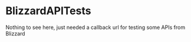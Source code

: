 # BlizzardAPITests

Nothing to see here, just needed a callback url for testing some APIs from Blizzard
